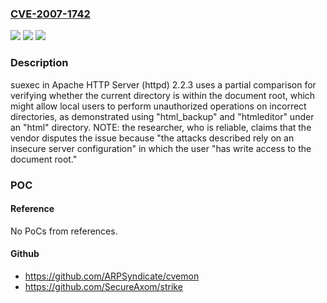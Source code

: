 ### [CVE-2007-1742](https://cve.mitre.org/cgi-bin/cvename.cgi?name=CVE-2007-1742)
![](https://img.shields.io/static/v1?label=Product&message=n%2Fa&color=blue)
![](https://img.shields.io/static/v1?label=Version&message=n%2Fa&color=blue)
![](https://img.shields.io/static/v1?label=Vulnerability&message=n%2Fa&color=brighgreen)

### Description

suexec in Apache HTTP Server (httpd) 2.2.3 uses a partial comparison for verifying whether the current directory is within the document root, which might allow local users to perform unauthorized operations on incorrect directories, as demonstrated using "html_backup" and "htmleditor" under an "html" directory.  NOTE: the researcher, who is reliable, claims that the vendor disputes the issue because "the attacks described rely on an insecure server configuration" in which the user "has write access to the document root."

### POC

#### Reference
No PoCs from references.

#### Github
- https://github.com/ARPSyndicate/cvemon
- https://github.com/SecureAxom/strike

